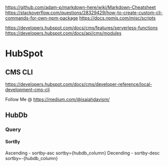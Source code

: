 https://github.com/adam-p/markdown-here/wiki/Markdown-Cheatsheet
https://stackoverflow.com/questions/28329429/how-to-create-custom-cli-commands-for-own-npm-package
https://docs.npmjs.com/misc/scripts

https://developers.hubspot.com/docs/cms/features/serverless-functions
https://developers.hubspot.com/docs/api/cms/modules

# HubSpot
## CMS CLI
https://developers.hubspot.com/docs/cms/developer-reference/local-development-cms-cli

Follow Me @
https://medium.com/@isaiahdavism/

## HubDb
### Query
#### SortBy
Ascending - sortby-asc
sortby={hubdb_column}
Decending - sortby-desc
sortby=-{hubdb_column}
